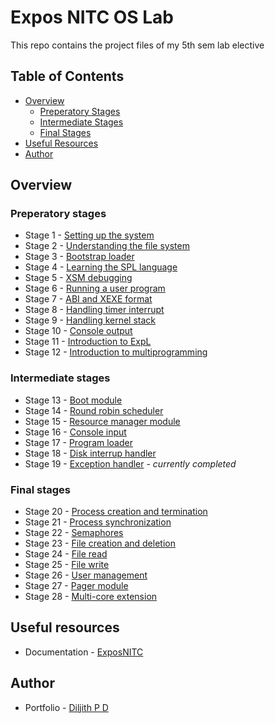 # Expos NITC OS Lab

This repo contains the project files of my 5th sem lab elective

## Table of Contents
- [Overview](#overview)
    - [Preperatory Stages](#preperatory-stages)
    - [Intermediate Stages](#intermediate-stages)
    - [Final Stages](#final-stages)
- [Useful Resources](#useful-resources)
- [Author](#author)


## Overview

### Preperatory stages
- Stage 1 - [Setting up the system](https://exposnitc.github.io/expos-docs/roadmap/stage-01/)
- Stage 2 - [Understanding the file system](https://exposnitc.github.io/expos-docs/roadmap/stage-02/)
- Stage 3 - [Bootstrap loader](https://exposnitc.github.io/expos-docs/roadmap/stage-03/)
- Stage 4 - [Learning the SPL language](https://exposnitc.github.io/expos-docs/roadmap/stage-04/)
- Stage 5 - [XSM debugging](https://exposnitc.github.io/expos-docs/roadmap/stage-05/)
- Stage 6 - [Running a user program](https://exposnitc.github.io/expos-docs/roadmap/stage-06/)
- Stage 7 - [ABI and XEXE format](https://exposnitc.github.io/expos-docs/roadmap/stage-07/)
- Stage 8 - [Handling timer interrupt](https://exposnitc.github.io/expos-docs/roadmap/stage-08/)
- Stage 9 - [Handling kernel stack](https://exposnitc.github.io/expos-docs/roadmap/stage-09/)
- Stage 10 - [Console output](https://exposnitc.github.io/expos-docs/roadmap/stage-10/)
- Stage 11 - [Introduction to ExpL](https://exposnitc.github.io/expos-docs/roadmap/stage-11/)
- Stage 12 - [Introduction to multiprogramming](https://exposnitc.github.io/expos-docs/roadmap/stage-12/)

### Intermediate stages
- Stage 13 - [Boot module](https://exposnitc.github.io/expos-docs/roadmap/stage-13/)
- Stage 14 - [Round robin scheduler](https://exposnitc.github.io/expos-docs/roadmap/stage-14/)
- Stage 15 - [Resource manager module](https://exposnitc.github.io/expos-docs/roadmap/stage-15/)
- Stage 16 - [Console input](https://exposnitc.github.io/expos-docs/roadmap/stage-16/)
- Stage 17 - [Program loader](https://exposnitc.github.io/expos-docs/roadmap/stage-17/)
- Stage 18 - [Disk interrup handler](https://exposnitc.github.io/expos-docs/roadmap/stage-18/)
- Stage 19 - [Exception handler](https://exposnitc.github.io/expos-docs/roadmap/stage-19/) - *currently completed*

### Final stages
- Stage 20 - [Process creation and termination](https://exposnitc.github.io/expos-docs/roadmap/stage-20/)
- Stage 21 - [Process synchronization](https://exposnitc.github.io/expos-docs/roadmap/stage-21/)
- Stage 22 - [Semaphores](https://exposnitc.github.io/expos-docs/roadmap/stage-22/)
- Stage 23 - [File creation and deletion](https://exposnitc.github.io/expos-docs/roadmap/stage-23/)
- Stage 24 - [File read](https://exposnitc.github.io/expos-docs/roadmap/stage-24/)
- Stage 25 - [File write](https://exposnitc.github.io/expos-docs/roadmap/stage-25/)
- Stage 26 - [User management](https://exposnitc.github.io/expos-docs/roadmap/stage-26/)
- Stage 27 - [Pager module](https://exposnitc.github.io/expos-docs/roadmap/stage-27/)
- Stage 28 - [Multi-core extension](https://exposnitc.github.io/expos-docs/roadmap/stage-28/)


## Useful resources
- Documentation - [ExposNITC](https://exposnitc.github.io/expos-docs/)  

## Author
- Portfolio - [Diljith P D](https://th3bossc.github.io/Portfolio)